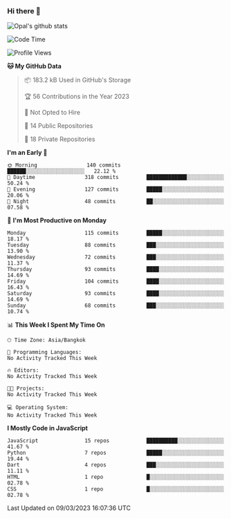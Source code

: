 ### Hi there 👋

![Opal's github stats](https://github-readme-stats.vercel.app/api?username=coolkidneversleep&count_private=true&show_icons=true&theme=radical)


<!--START_SECTION:waka-->
![Code Time](http://img.shields.io/badge/Code%20Time-64%20hrs%2038%20mins-blue)

![Profile Views](http://img.shields.io/badge/Profile%20Views-0-blue)

**🐱 My GitHub Data** 

> 📦 183.2 kB Used in GitHub's Storage 
 > 
> 🏆 56 Contributions in the Year 2023
 > 
> 🚫 Not Opted to Hire
 > 
> 📜 14 Public Repositories 
 > 
> 🔑 18 Private Repositories 
 > 
**I'm an Early 🐤** 

```text
🌞 Morning                140 commits         ██████░░░░░░░░░░░░░░░░░░░   22.12 % 
🌆 Daytime                318 commits         █████████████░░░░░░░░░░░░   50.24 % 
🌃 Evening                127 commits         █████░░░░░░░░░░░░░░░░░░░░   20.06 % 
🌙 Night                  48 commits          ██░░░░░░░░░░░░░░░░░░░░░░░   07.58 % 
```
📅 **I'm Most Productive on Monday** 

```text
Monday                   115 commits         █████░░░░░░░░░░░░░░░░░░░░   18.17 % 
Tuesday                  88 commits          ███░░░░░░░░░░░░░░░░░░░░░░   13.90 % 
Wednesday                72 commits          ███░░░░░░░░░░░░░░░░░░░░░░   11.37 % 
Thursday                 93 commits          ████░░░░░░░░░░░░░░░░░░░░░   14.69 % 
Friday                   104 commits         ████░░░░░░░░░░░░░░░░░░░░░   16.43 % 
Saturday                 93 commits          ████░░░░░░░░░░░░░░░░░░░░░   14.69 % 
Sunday                   68 commits          ███░░░░░░░░░░░░░░░░░░░░░░   10.74 % 
```


📊 **This Week I Spent My Time On** 

```text
🕑︎ Time Zone: Asia/Bangkok

💬 Programming Languages: 
No Activity Tracked This Week

🔥 Editors: 
No Activity Tracked This Week

🐱‍💻 Projects: 
No Activity Tracked This Week

💻 Operating System: 
No Activity Tracked This Week
```

**I Mostly Code in JavaScript** 

```text
JavaScript               15 repos            ██████████░░░░░░░░░░░░░░░   41.67 % 
Python                   7 repos             █████░░░░░░░░░░░░░░░░░░░░   19.44 % 
Dart                     4 repos             ███░░░░░░░░░░░░░░░░░░░░░░   11.11 % 
HTML                     1 repo              █░░░░░░░░░░░░░░░░░░░░░░░░   02.78 % 
CSS                      1 repo              █░░░░░░░░░░░░░░░░░░░░░░░░   02.78 % 
```




 Last Updated on 09/03/2023 16:07:36 UTC
<!--END_SECTION:waka-->
